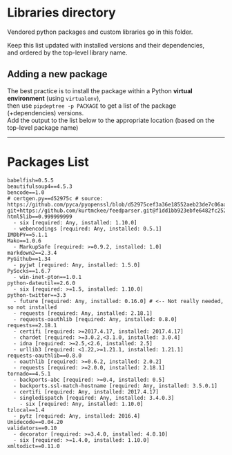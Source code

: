 Libraries directory
======================

Vendored python packages and custom libraries go in this folder.

Keep this list updated with installed versions and their dependencies,<br/>
and ordered by the top-level library name.

Adding a new package
---------
The best practice is to install the package within a Python **virtual environment** (using `virtualenv`),<br/>
then use `pipdeptree -p PACKAGE` to get a list of the package (+dependencies) versions.<br/>
Add the output to the list below to the appropriate location (based on the top-level package name)

***

Packages List
=========
```
babelfish=0.5.5
beautifulsoup4==4.5.3
bencode==1.0
# certgen.py==d52975c # source: https://github.com/pyca/pyopenssl/blob/d52975cef3a36e18552aeb23de7c06aa73d76454/examples/certgen.py
git+https://github.com/kurtmckee/feedparser.git@f1dd1bb923ebfe6482fc2521c1f150b4032289ec#egg=feedparser
html5lib==0.999999999
  - six [required: Any, installed: 1.10.0]
  - webencodings [required: Any, installed: 0.5.1]
IMDbPY==5.1.1
Mako==1.0.6
  - MarkupSafe [required: >=0.9.2, installed: 1.0]
markdown2==2.3.4
PyGithub==1.34
  - pyjwt [required: Any, installed: 1.5.0]
PySocks==1.6.7
  - win-inet-pton==1.0.1
python-dateutil==2.6.0
  - six [required: >=1.5, installed: 1.10.0]
python-twitter==3.3
  - future [required: Any, installed: 0.16.0] # <-- Not really needed, so not installed
  - requests [required: Any, installed: 2.18.1]
  - requests-oauthlib [required: Any, installed: 0.8.0]
requests==2.18.1
  - certifi [required: >=2017.4.17, installed: 2017.4.17]
  - chardet [required: >=3.0.2,<3.1.0, installed: 3.0.4]
  - idna [required: >=2.5,<2.6, installed: 2.5]
  - urllib3 [required: <1.22,>=1.21.1, installed: 1.21.1]
requests-oauthlib==0.8.0
  - oauthlib [required: >=0.6.2, installed: 2.0.2]
  - requests [required: >=2.0.0, installed: 2.18.1]
tornado==4.5.1
  - backports-abc [required: >=0.4, installed: 0.5]
  - backports.ssl-match-hostname [required: Any, installed: 3.5.0.1]
  - certifi [required: Any, installed: 2017.4.17]
  - singledispatch [required: Any, installed: 3.4.0.3]
    - six [required: Any, installed: 1.10.0]
tzlocal==1.4
  - pytz [required: Any, installed: 2016.4]
Unidecode==0.04.20
validators==0.10
  - decorator [required: >=3.4.0, installed: 4.0.10]
  - six [required: >=1.4.0, installed: 1.10.0]
xmltodict==0.11.0
```
